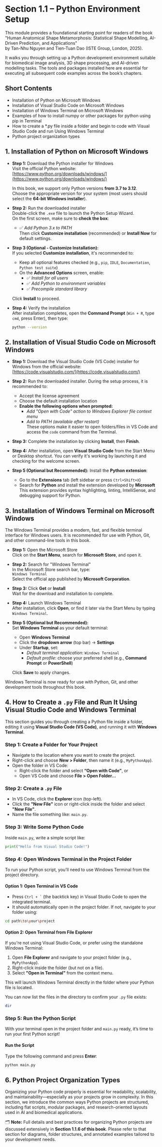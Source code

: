# Section 1.1 – Python Environment Setup

This module provides a foundational starting point for readers of the book  
"Human Anatomical Shape Metamorphosis: Statistical Shape Modelling, AI-Driven Prediction, and Applications"  
by Tan-Nhu Nguyen and Tien-Tuan Dao (ISTE Group, London, 2025).

It walks you through setting up a Python development environment suitable for biomedical image analysis, 3D shape processing, and AI-driven modelling tasks. The tools and packages installed here are essential for executing all subsequent code examples across the book’s chapters.

## Short Contents

- Installation of Python on Microsoft Windows  
- Installation of Visual Studio Code on Microsoft Windows  
- Installation of Windows Terminal on Microsoft Windows  
- Examples of how to install numpy or other packages for python using pip in Terminal
- How to create a *.py file inside a folder and begin to code with Visual Studio Code and run Using Windows Terminal
- Python project organization types

## 1. Installation of Python on Microsoft Windows

- **Step 1:** Download the Python installer for Windows  
  Visit the official Python website:  
  [https://www.python.org/downloads/windows/](https://www.python.org/downloads/windows/)  

  In this book, we support only Python versions **from 3.7 to 3.12**.  
  Choose the appropriate version for your system (most users should select the **64-bit Windows installer**).

- **Step 2:** Run the downloaded installer  
  Double-click the `.exe` file to launch the Python Setup Wizard.  
  On the first screen, make sure to **check the box**:
  - ✅ *Add Python 3.x to PATH*  
  Then click **Customize installation** (recommended) or **Install Now** for default settings.

- **Step 3 (Optional - Customize Installation):**  
  If you selected **Customize installation**, it's recommended to:
  - Keep all optional features checked (e.g., `pip`, `IDLE`, `Documentation`, `Python test suite`)
  - On the **Advanced Options** screen, enable:
    - ✅ *Install for all users*
    - ✅ *Add Python to environment variables*
    - ✅ *Precompile standard library*

  Click **Install** to proceed.

- **Step 4:** Verify the installation  
  After installation completes, open the **Command Prompt** (`Win + R`, type `cmd`, press Enter), then type:

  ```bash
  python --version

## 2. Installation of Visual Studio Code on Microsoft Windows

- **Step 1:** Download the Visual Studio Code (VS Code) installer for Windows from the official website:  
  [https://code.visualstudio.com/](https://code.visualstudio.com/)

- **Step 2:** Run the downloaded installer. During the setup process, it is recommended to:
  - Accept the license agreement  
  - Choose the default installation location  
  - **Enable the following options when prompted:**
    - *Add "Open with Code" action to Windows Explorer file context menu*
    - *Add to PATH (available after restart)*  
  These options make it easier to open folders/files in VS Code and access the `code` command from the Terminal.

- **Step 3:** Complete the installation by clicking **Install**, then **Finish**.

- **Step 4:** After installation, open **Visual Studio Code** from the Start Menu or Desktop shortcut. You can verify it's working by launching it and checking for the welcome screen.

- **Step 5 (Optional but Recommended):** Install the **Python extension**:
  - Go to the **Extensions** tab (left sidebar or press `Ctrl+Shift+X`)
  - Search for **Python** and install the extension developed by **Microsoft**  
  This extension provides syntax highlighting, linting, IntelliSense, and debugging support for Python.

## 3. Installation of Windows Terminal on Microsoft Windows

The Windows Terminal provides a modern, fast, and flexible terminal interface for Windows users. It is recommended for use with Python, Git, and other command-line tools in this book.

- **Step 1:** Open the Microsoft Store  
  Click on the **Start Menu**, search for **Microsoft Store**, and open it.

- **Step 2:** Search for "Windows Terminal"  
  In the Microsoft Store search bar, type:  
  `Windows Terminal`  
  Select the official app published by **Microsoft Corporation**.

- **Step 3:** Click **Get** or **Install**  
  Wait for the download and installation to complete.

- **Step 4:** Launch Windows Terminal  
  After installation, click **Open**, or find it later via the Start Menu by typing `Windows Terminal`.

- **Step 5 (Optional but Recommended):**  
  Set **Windows Terminal** as your default terminal:
  - Open **Windows Terminal**
  - Click the **dropdown arrow** (top bar) → **Settings**
  - Under **Startup**, set:
    - *Default terminal application*: `Windows Terminal`
    - *Default profile*: choose your preferred shell (e.g., **Command Prompt** or **PowerShell**)

  Click **Save** to apply changes.

Windows Terminal is now ready for use with Python, Git, and other development tools throughout this book.

## 4. How to Create a `.py` File and Run It Using Visual Studio Code and Windows Terminal

This section guides you through creating a Python file inside a folder, editing it using **Visual Studio Code (VS Code)**, and running it with **Windows Terminal**.

### Step 1: Create a Folder for Your Project
- Navigate to the location where you want to create the project.
- Right-click and choose **New > Folder**, then name it (e.g., `MyPythonApp`).
- Open the folder in VS Code:
  - Right-click the folder and select **“Open with Code”**, or
  - Open VS Code and choose **File > Open Folder...**

### Step 2: Create a `.py` File
- In VS Code, click the **Explorer** icon (top-left).
- Click the **"New File"** icon or right-click inside the folder and select **"New File"**.
- Name the file something like: `main.py`.

### Step 3: Write Some Python Code
Inside `main.py`, write a simple script like:

```python
print("Hello from Visual Studio Code!")
```

### Step 4: Open Windows Terminal in the Project Folder

To run your Python script, you'll need to use Windows Terminal from the project directory.

#### Option 1: Open Terminal in VS Code
- Press `` Ctrl + ` `` (the backtick key) in Visual Studio Code to open the integrated terminal.
- It should automatically open in the project folder. If not, navigate to your folder using:

```bash
cd path\to\your\project
```
#### Option 2: Open Terminal from File Explorer

If you're not using Visual Studio Code, or prefer using the standalone Windows Terminal:

1. Open **File Explorer** and navigate to your project folder (e.g., `MyPythonApp`).
2. Right-click inside the folder (but not on a file).
3. Select **"Open in Terminal"** from the context menu.

This will launch Windows Terminal directly in the folder where your Python file is located.

You can now list the files in the directory to confirm your `.py` file exists:

```bash
dir
```

### Step 5: Run the Python Script

With your terminal open in the project folder and `main.py` ready, it’s time to run your first Python script!

#### Run the Script
Type the following command and press **Enter**:

```bash
python main.py
```

## 6. Python Project Organization Types

Organizing your Python code properly is essential for readability, scalability, and maintainability—especially as your projects grow in complexity. In this section, we introduce the common ways Python projects are structured, including flat scripts, modular packages, and research-oriented layouts used in AI and biomedical applications.

🗂️ **Note:** Full details and best practices for organizing Python projects are discussed extensively in **Section 1.1.6 of this book**. Please refer to that section for diagrams, folder structures, and annotated examples tailored to your development needs.

